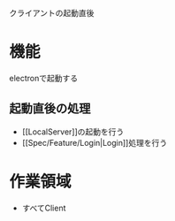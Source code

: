 クライアントの起動直後

# 機能
electronで起動する

## 起動直後の処理
- [[LocalServer]]の起動を行う
- [[Spec/Feature/Login|Login]]処理を行う

# 作業領域
- すべてClient